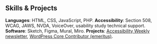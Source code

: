 ## Skills & Projects

**Languages**: HTML, CSS, JavaScript, PHP.
**Accessibility**: Section 508, WCAG, JAWS, NVDA, VoiceOver, usability study technical support.
**Software**: Sketch, Figma, Mural, Miro.
**Projects**: [Accessibility Weekly newsletter](https://a11yweekly.com), [WordPress Core Contributor (emeritus)](https://profiles.wordpress.org/davidakennedy/).

